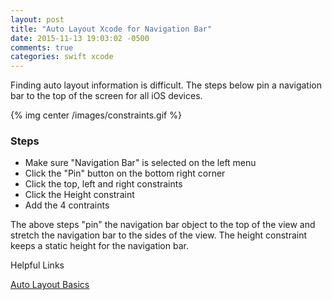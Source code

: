 ```yaml
---
layout: post
title: "Auto Layout Xcode for Navigation Bar"
date: 2015-11-13 19:03:02 -0500
comments: true
categories: swift xcode
---
```


Finding auto layout information is difficult. The steps below pin a navigation bar to the top of the screen for all iOS devices.

{% img center /images/constraints.gif  %}

### Steps
* Make sure "Navigation Bar" is selected on the left menu
* Click the "Pin" button on the bottom right corner
* Click the top, left and right constraints
* Click the Height constraint
* Add the 4 contraints 

The above steps "pin" the navigation bar object to the top of the view and stretch the navigation bar to the sides of the view. The height constraint keeps a static height for the navigation bar.


Helpful Links

[Auto Layout Basics](https://github.com/codepath/ios_guides/wiki/Auto-Layout-Basics)

